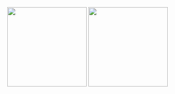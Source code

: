 <p align="center">
	<img height="180em" src="https://github-readme-stats.vercel.app/api?username=bolatulyerdos&theme=dark&layout=compact">
	<img height="180em" src="https://github-readme-stats.vercel.app/api/top-langs/?username=bolatulyerdos&theme=dark&layout=compact">
</p>
